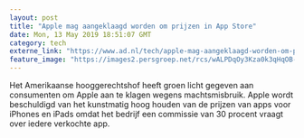 ```yaml
---
layout: post
title: "Apple mag aangeklaagd worden om prijzen in App Store"
date: Mon, 13 May 2019 18:51:07 GMT
category: tech
externe_link: "https://www.ad.nl/tech/apple-mag-aangeklaagd-worden-om-prijzen-in-app-store~a8df7f07d/"
feature_image: "https://images2.persgroep.net/rcs/wALPDqOy3Kza0k3qHqOB-ucPstM/diocontent/74113485/_fitwidth/400/?appId=21791a8992982cd8da851550a453bd7f&quality=0.7"
---
```


Het Amerikaanse hooggerechtshof heeft groen licht gegeven aan consumenten om Apple aan te klagen wegens machtsmisbruik. Apple wordt beschuldigd van het kunstmatig hoog houden van de prijzen van apps voor iPhones en iPads omdat het bedrijf een commissie van 30 procent vraagt over iedere verkochte app.

